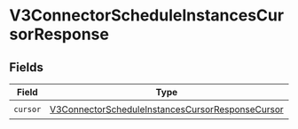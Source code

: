 # V3ConnectorScheduleInstancesCursorResponse


## Fields

| Field                                                                                                                       | Type                                                                                                                        | Required                                                                                                                    | Description                                                                                                                 |
| --------------------------------------------------------------------------------------------------------------------------- | --------------------------------------------------------------------------------------------------------------------------- | --------------------------------------------------------------------------------------------------------------------------- | --------------------------------------------------------------------------------------------------------------------------- |
| `cursor`                                                                                                                    | [V3ConnectorScheduleInstancesCursorResponseCursor](../../models/shared/V3ConnectorScheduleInstancesCursorResponseCursor.md) | :heavy_check_mark:                                                                                                          | N/A                                                                                                                         |